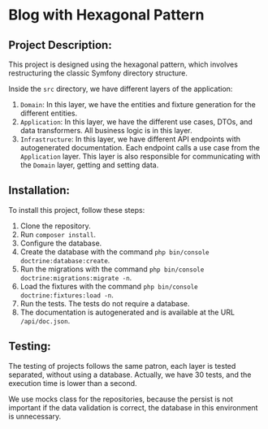 # Blog with Hexagonal Pattern

## Project Description:

This project is designed using the hexagonal pattern, which involves restructuring the classic Symfony directory structure.

Inside the `src` directory, we have different layers of the application:

1. `Domain`: In this layer, we have the entities and fixture generation for the different entities.
2. `Application`: In this layer, we have the different use cases, DTOs, and data transformers. All business logic is in this layer.
3. `Infrastructure`: In this layer, we have different API endpoints with autogenerated documentation. Each endpoint calls a use case from the `Application` layer. This layer is also responsible for communicating with the `Domain` layer, getting and setting data.

## Installation:

To install this project, follow these steps:

1. Clone the repository.
2. Run `composer install`.
3. Configure the database.
4. Create the database with the command `php bin/console doctrine:database:create`.
5. Run the migrations with the command `php bin/console doctrine:migrations:migrate -n`.
6. Load the fixtures with the command `php bin/console doctrine:fixtures:load -n`.
7. Run the tests. The tests do not require a database.
8. The documentation is autogenerated and is available at the URL `/api/doc.json`.

## Testing:

The testing of projects follows the same patron, each layer is tested separated, without using a database. Actually, we have 30 tests, and the execution time is lower than a second.

We use mocks class for the repositories, because the persist is not important if the data validation is correct, the database in this environment is unnecessary.